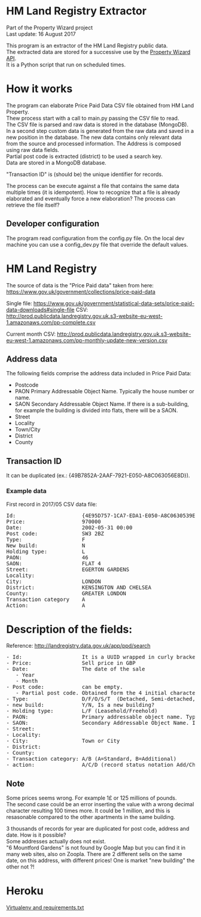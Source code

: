 # HM Land Registry Extractor
Part of the Property Wizard project   
Last update: 16 August 2017
  
This program is an extractor of the HM Land Registry public data.  
The extracted data are stored for a successive use by the [Property Wizard API](https://github.com/alex75it/PropertyWizard-API).  
It is a Python script that run on scheduled times.


# How it works

The program can elaborate Price Paid Data CSV file obtained from HM Land Property.   
Thew process start with a call to main.py passing the CSV file to read.  
The CSV file is parsed and raw data is stored in the database (MongoDB).  
In a second step custom data is generated from the raw data and saved in a new position in the database.
The new data contains only relevant data from the source and processed information. The Address is composed using raw data fields.   
Partial post code is extracted (district) to be used a search key.  
Data are stored in a MongoDB database.

"Transaction ID" is (should be) the unique identifier for records. 

The process can be execute against a file that contains the same data multiple times (it is idempotent).
How to recognize that a file is already elaborated and eventually force a new elaboration?
The process can retrieve the file itself?


## Developer configuration

The program read configuration from the config.py file.
On the local dev machine you can use a config_dev.py file that override the default values.

# HM Land Registry

The source of data is the "Price Paid data" taken from here: https://www.gov.uk/government/collections/price-paid-data

Single file: https://www.gov.uk/government/statistical-data-sets/price-paid-data-downloads#single-file
CSV: http://prod.publicdata.landregistry.gov.uk.s3-website-eu-west-1.amazonaws.com/pp-complete.csv

Current month CSV: http://prod.publicdata.landregistry.gov.uk.s3-website-eu-west-1.amazonaws.com/pp-monthly-update-new-version.csv

## Address data

The following fields comprise the address data included in Price Paid Data:

- Postcode
- PAON Primary Addressable Object Name. Typically the house number or name.
- SAON Secondary Addressable Object Name. If there is a sub-building, for example the building is divided into flats, there will be a SAON.
- Street
- Locality
- Town/City
- District
- County

## Transaction ID

It can be duplicated (ex.: {49B7852A-2AAF-7921-E050-A8C063056E8D}). 


### Example data

First record in 2017/05 CSV data file:

<pre>
Id:                     {4E95D757-1CA7-EDA1-E050-A8C0630539E2}
Price:                  970000	
Date:                   2002-05-31 00:00	
Post code:              SW3 2BZ	
Type:                   F	
New build:              N	
Holding type:           L	
PAON:                   46	
SAON:                   FLAT 4	
Street:                 EGERTON GARDENS
Locality:        
City:                   LONDON	
District:               KENSINGTON AND CHELSEA	
County:                 GREATER LONDON	
Transaction category    A	
Action:                 A
</pre>

# Description of the fields:

Reference: http://landregistry.data.gov.uk/app/ppd/search

<pre>
- Id:                   It is a UUID wrapped in curly brackets. It is duplicated in 2 or 3 cases in the last years, I tend to consider that an error.
- Price:                Sell price in GBP
- Date:                 The date of the sale
   - Year
   - Month
- Post code:            can be empty. 
   - Partial post code. Obtained form the 4 initial characters and removing the space return the partial post code.
- Type:                 D/F/O/S/T  (Detached, Semi-detached, Terraced, Flat, Other)
- new build:            Y/N, Is a new building?  
- Holding type:         L/F (Leasehold/Freehold)
- PAON:                 Primary addressable object name. Typically the house number or name
- SAON:                 Secondary Addressable Object Name. If there is a sub-building, for example the building is divided into flats, there will be a SAON.
- Street:
- Locality:
- City:                 Town or City
- District:
- County:
- Transaction category: A/B (A=Standard, B=Additional)
- action:               A/C/D (record status notation Add/Change/Delete)
</pre>
 
## Note

Some prices seems wrong. For example 1£ or 125 millions of pounds.  
The second case could be an error inserting the value with a wrong decimal character resulting 100 times more. It could be 1 million, and this is resasonable compared to the other apartments in the same building.
  
3 thousands of records for year are duplicated for post code, address and date. How is it possible?      
Some addresses actually does not exist.  
"6 Mountford Gardens" is not found by Google Map but you can find it in many web sites, also on Zoopla.
There are 2 different sells on the same date, on this address, with different prices! One is market "new building" the other not ?!   

# Heroku

[Virtualenv and requirements.txt](https://devcenter.heroku.com/articles/getting-started-with-python#declare-app-dependencies)
